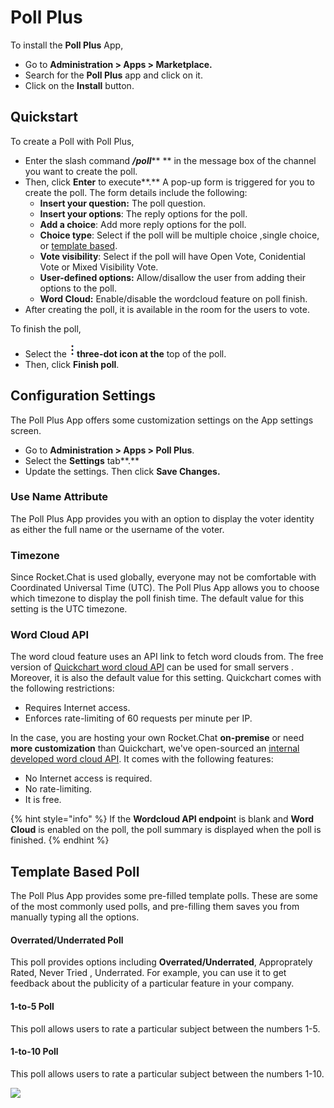 # Poll Plus

To install the **Poll Plus** App,

* Go to **Administration > Apps > Marketplace.**
* Search for the **Poll Plus** app and click on it.
* Click on the **Install** button.

## Quickstart

To create a Poll with Poll Plus,

* Enter the slash command _**/poll**_\*\* \*\* in the message box of the channel you want to create the poll.
* Then, click **Enter** to execute\*\*.\*\* A pop-up form is triggered for you to create the poll. The form details include the following:
  * **Insert your question:** The poll question.
  * **Insert your options**: The reply options for the poll.
  * **Add a choice**: Add more reply options for the poll.
  * **Choice type**: Select if the poll will be multiple choice ,single choice, or [template based](poll-plus-features.md#template-based-poll).
  * **Vote visibility**: Select if the poll will have Open Vote, Conidential Vote or Mixed Visibility Vote.
  * **User-defined options:** Allow/disallow the user from adding their options to the poll.
  * **Word Cloud:** Enable/disable the wordcloud feature on poll finish.
* After creating the poll, it is available in the room for the users to vote.

To finish the poll,

* Select the ![](<../../../../.gitbook/assets/three-dot-icon (1).png>)**three-dot icon at the** top of the poll.
* Then, click **Finish poll**.

## Configuration Settings

The Poll Plus App offers some customization settings on the App settings screen.

* Go to **Administration > Apps > Poll Plus**.
* Select the **Settings** tab\*\*.\*\*
* Update the settings. Then click **Save Changes.**

### Use Name Attribute

The Poll Plus App provides you with an option to display the voter identity as either the full name or the username of the voter.

### Timezone

Since Rocket.Chat is used globally, everyone may not be comfortable with Coordinated Universal Time (UTC). The Poll Plus App allows you to choose which timezone to display the poll finish time. The default value for this setting is the UTC timezone.

### Word Cloud API

The word cloud feature uses an API link to fetch word clouds from. The free version of [Quickchart word cloud API](http://quickchart.io/documentation/word-cloud-api/) can be used for small servers . Moreover, it is also the default value for this setting. Quickchart comes with the following restrictions:

* Requires Internet access.
* Enforces rate-limiting of 60 requests per minute per IP.

In the case, you are hosting your own Rocket.Chat **on-premise** or need **more customization** than Quickchart, we've open-sourced an [internal developed word cloud API](https://github.com/RonLek/wordcloud-api). It comes with the following features:

* No Internet access is required.
* No rate-limiting.
* It is free.

{% hint style="info" %}
If the **Wordcloud API endpoin**t is blank and **Word Cloud** is enabled on the poll, the poll summary is displayed when the poll is finished.
{% endhint %}

## Template Based Poll

The Poll Plus App provides some pre-filled template polls. These are some of the most commonly used polls, and pre-filling them saves you from manually typing all the options.

#### Overrated/Underrated Poll

This poll provides options including **Overrated/Underrated**, Approprately Rated, Never Tried , Underrated. For example, you can use it to get feedback about the publicity of a particular feature in your company.

#### 1-to-5 Poll

This poll allows users to rate a particular subject between the numbers 1-5.

#### 1-to-10 Poll

This poll allows users to rate a particular subject between the numbers 1-10.

![](../../../../.gitbook/assets/poll\_template\_based.gif)

##
